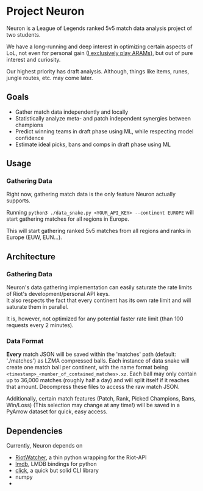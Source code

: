 # Project Neuron
Neuron is a League of Legends ranked 5v5 match data analysis project of two students.

We have a long-running and deep interest in optimizing certain aspects of LoL,
not even for personal gain ([I exclusively play ARAMs](https://op.gg/lol/summoners/euw/Vescusia-42069)),
but out of pure interest and curiosity.

Our highest priority has draft analysis. Although, things like items, runes, jungle routes, etc. may come later. 

## Goals
* Gather match data independently and locally 
* Statistically analyze meta- and patch independent synergies between champions
* Predict winning teams in draft phase using ML, while respecting model confidence
* Estimate ideal picks, bans and comps in draft phase using ML 

## Usage
### Gathering Data
Right now, gathering match data is the only feature Neuron actually supports.

Running
```python3 ./data_snake.py <YOUR_API_KEY> --continent EUROPE```
will start gathering matches for all regions in Europe.

This will start gathering ranked 5v5 matches from all regions and ranks in Europe (EUW, EUN...).

## Architecture
### Gathering Data
Neuron's data gathering implementation can easily saturate the rate limits of Riot's development/personal API keys.  
It also respects the fact that every continent has its own rate limit and will saturate them in parallel. 

It is, however, not optimized for any potential faster rate limit (than 100 requests every 2 minutes).

### Data Format
**Every** match JSON will be saved within the 'matches' path (default: './matches') as LZMA compressed balls.
Each instance of data snake will create one match ball per continent, 
with the name format being `<timestamp>_<number_of_contained_matches>.xz`. 
Each ball may only contain up to 36,000 matches (roughly half a day) and will split itself if it reaches that amount.
Decompress these files to access the raw match JSON.

Additionally, certain match features (Patch, Rank, Picked Champions, Bans, Win/Loss) (This selection may change at any time!)
will be saved in a PyArrow dataset for quick, easy access.

## Dependencies
Currently, Neuron depends on
* [RiotWatcher](https://github.com/pseudonym117/Riot-Watcher), a thin python wrapping for the Riot-API
* [lmdb](https://pypi.org/project/lmdb/), LMDB bindings for python
* [click](https://click.palletsprojects.com/en/stable/), a quick but solid CLI library
* numpy
* 